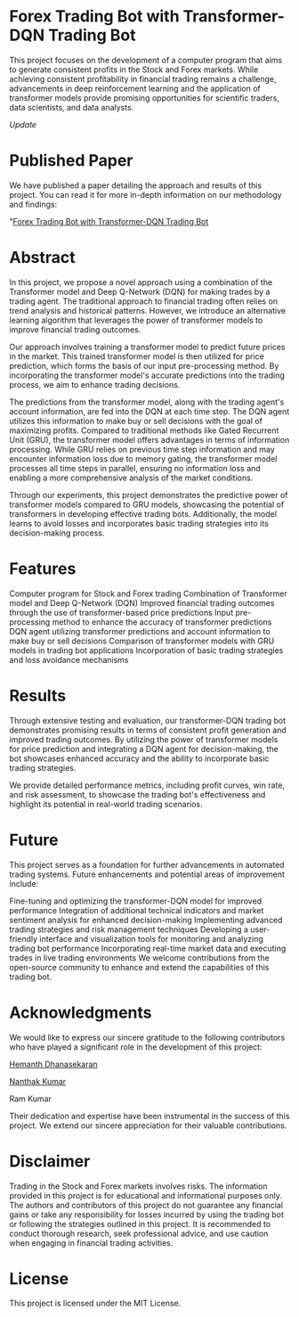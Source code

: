 # Forex Trading Bot with Transformer-DQN Trading Bot

This project focuses on the development of a computer program that aims to generate consistent profits in the Stock and Forex markets. While achieving consistent profitability in financial trading remains a challenge, advancements in deep reinforcement learning and the application of transformer models provide promising opportunities for scientific traders, data scientists, and data analysts.

*Update*
# Published Paper
We have published a paper detailing the approach and results of this project. You can read it for more in-depth information on our methodology and findings:

"[Forex Trading Bot with Transformer-DQN Trading Bot](https://link.springer.com/chapter/10.1007/978-981-97-3526-6_14)

# Abstract
In this project, we propose a novel approach using a combination of the Transformer model and Deep Q-Network (DQN) for making trades by a trading agent. The traditional approach to financial trading often relies on trend analysis and historical patterns. However, we introduce an alternative learning algorithm that leverages the power of transformer models to improve financial trading outcomes.

Our approach involves training a transformer model to predict future prices in the market. This trained transformer model is then utilized for price prediction, which forms the basis of our input pre-processing method. By incorporating the transformer model's accurate predictions into the trading process, we aim to enhance trading decisions.

The predictions from the transformer model, along with the trading agent's account information, are fed into the DQN at each time step. The DQN agent utilizes this information to make buy or sell decisions with the goal of maximizing profits. Compared to traditional methods like Gated Recurrent Unit (GRU), the transformer model offers advantages in terms of information processing. While GRU relies on previous time step information and may encounter information loss due to memory gating, the transformer model processes all time steps in parallel, ensuring no information loss and enabling a more comprehensive analysis of the market conditions.

Through our experiments, this project demonstrates the predictive power of transformer models compared to GRU models, showcasing the potential of transformers in developing effective trading bots. Additionally, the model learns to avoid losses and incorporates basic trading strategies into its decision-making process.

# Features
Computer program for Stock and Forex trading
Combination of Transformer model and Deep Q-Network (DQN)
Improved financial trading outcomes through the use of transformer-based price predictions
Input pre-processing method to enhance the accuracy of transformer predictions
DQN agent utilizing transformer predictions and account information to make buy or sell decisions
Comparison of transformer models with GRU models in trading bot applications
Incorporation of basic trading strategies and loss avoidance mechanisms

# Results
Through extensive testing and evaluation, our transformer-DQN trading bot demonstrates promising results in terms of consistent profit generation and improved trading outcomes. By utilizing the power of transformer models for price prediction and integrating a DQN agent for decision-making, the bot showcases enhanced accuracy and the ability to incorporate basic trading strategies.

We provide detailed performance metrics, including profit curves, win rate, and risk assessment, to showcase the trading bot's effectiveness and highlight its potential in real-world trading scenarios.

# Future 
This project serves as a foundation for further advancements in automated trading systems. Future enhancements and potential areas of improvement include:

Fine-tuning and optimizing the transformer-DQN model for improved performance
Integration of additional technical indicators and market sentiment analysis for enhanced decision-making
Implementing advanced trading strategies and risk management techniques
Developing a user-friendly interface and visualization tools for monitoring and analyzing trading bot performance
Incorporating real-time market data and executing trades in live trading environments
We welcome contributions from the open-source community to enhance and extend the capabilities of this trading bot.



# Acknowledgments
We would like to express our sincere gratitude to the following contributors who have played a significant role in the development of this project:

[Hemanth Dhanasekaran](https://github.com/hemanth1999k)

[Nanthak Kumar](https://github.com/nantha42)

Ram Kumar

Their dedication and expertise have been instrumental in the success of this project. We extend our sincere appreciation for their valuable contributions.

# Disclaimer

Trading in the Stock and Forex markets involves risks. The information provided in this project is for educational and informational purposes only. The authors and contributors of this project do not guarantee any financial gains or take any responsibility for losses incurred by using the trading bot or following the strategies outlined in this project. It is recommended to conduct thorough research, seek professional advice, and use caution when engaging in financial trading activities.

# License

This project is licensed under the MIT License.
